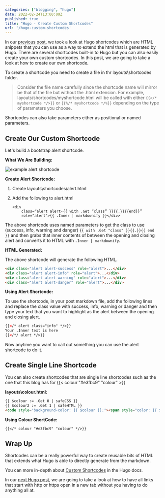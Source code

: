 ```yaml
---
categories: ["blogging", "hugo"]
date: 2022-02-24T13:00:00Z
published: true
title: "Hugo - Create Custom Shortcodes"
url: '/hugo-custom-shortcodes'
---
```


In our [previous post](/hugo-built-in-shortcodes),  we took a look at Hugo shortcodes which are HTML snippets that you can use as a way to extend the html that is generated by Hugo.  There are several shortcodes built-in to Hugo but you can also easily create your own custom shortcodes.  In this post, we are going to take a look at how to create our own shortcode.

<!--more-->

To create a shortcode you need to create a file in thr layouts\shortcodes folder.

> Consider the file name carefully since the shortcode name will mirror be that of the file but without the .html extension. For example, layouts/shortcodes/myshortcode.html will be called with either `{{</* myshortcode */>}}` or `{{%/* myshortcode */%}}` depending on the type of parameters you choose.

Shortcodes can also take parameters either as positional or named parameters.

## Create Our Custom Shortcode

Let's build a bootstrap alert shortcode.

**What We Are Building:**

![example alert shortcode](/images/hugo/custom-shortcodes/example-alert.png)

**Create Alert Shortcode:**

1. Create layouts\shortcodes\alert.html
1. Add the following to alert.html

    ```text
    <div
        class=“alert alert-{{ with .Get “class” }}{{.}}{{end}}”
        role="alert">{{ .Inner | markdownify }}</div>
    ```

The above shortcode uses named parameters to get the class to use (success, info, warning and danger) `{{ with .Get "class" }}{{.}}{{ end }}` and then grabs that inner contents of between the opening and closing alert and converts it to HTML with `.Inner | markdownify`.

**HTML Generated:**

The above shortcode will generate the following HTML.

```html
<div class="alert alert-success" role="alert">...</div>
<div class="alert alert-info" role="alert">...</div>
<div class="alert alert-warning" role="alert">...</div>
<div class="alert alert-danger" role="alert">...</div>
```

**Using Alert Shortcode:**

To use the shortcode, in your post markdown file, add the following lines and replace the class value with success, info, warning or danger and then type your text that you want to highlight as the alert between the opening and closing alert.

```html
{{</* alert class="info" */>}}
Your .Inner text is here
{{</*/ alert */>}}
```

Now anytime you want to call out something you can use the alert shortcode to do it.

## Create Single Line Shortcode

You can also create shortcodes that are single line shortcodes such as the one that this blog has for {{< colour "#e3fbc9" "colour" >}}

**layouts\colour.html:**

```html
{{ $colour := .Get 0 | safeCSS }}
{{ $colour2 := .Get 1 | safeHTML }}
<code style="background-color: {{ $colour }};"><span style="color: {{ $colour }}; filter:  grayscale(1) invert(1) contrast(100);">{{ $colour2 }}</span></code>
```

**Using Colour ShortCode:**

```text
{{</* colour "#e3fbc9" "colour" */>}}
```

## Wrap Up

Shortcodes can be a really powerful way to create reusable bits of HTML that extends what Hugo is able to directly generate from the markdown.

You can more in-depth about [Custom Shortcodes](https://gohugo.io/templates/shortcode-templates/) in the Hugo docs.

In our [next Hugo post](/hugo-links-to-other-pages), we are going to take a look at how to have all links that start with http or https open in a new tab without you having to do anything all at.
